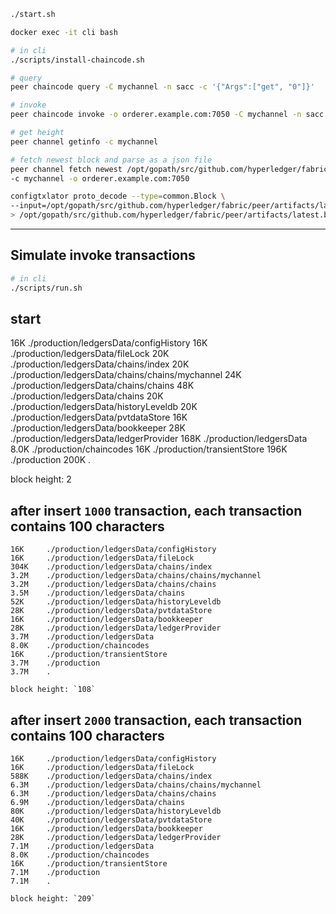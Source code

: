 ```sh
./start.sh

docker exec -it cli bash

# in cli
./scripts/install-chaincode.sh

# query
peer chaincode query -C mychannel -n sacc -c '{"Args":["get", "0"]}'

# invoke
peer chaincode invoke -o orderer.example.com:7050 -C mychannel -n sacc -c '{"Args":["set","key","value"]}'

# get height
peer channel getinfo -c mychannel

# fetch newest block and parse as a json file
peer channel fetch newest /opt/gopath/src/github.com/hyperledger/fabric/peer/artifacts/latest.block \
-c mychannel -o orderer.example.com:7050

configtxlator proto_decode --type=common.Block \
--input=/opt/gopath/src/github.com/hyperledger/fabric/peer/artifacts/latest.block \
> /opt/gopath/src/github.com/hyperledger/fabric/peer/artifacts/latest.block.json
```

---

## Simulate invoke transactions
```sh
# in cli
./scripts/run.sh
```

## start
16K     ./production/ledgersData/configHistory
16K     ./production/ledgersData/fileLock
20K     ./production/ledgersData/chains/index
20K     ./production/ledgersData/chains/chains/mychannel
24K     ./production/ledgersData/chains/chains
48K     ./production/ledgersData/chains
20K     ./production/ledgersData/historyLeveldb
20K     ./production/ledgersData/pvtdataStore
16K     ./production/ledgersData/bookkeeper
28K     ./production/ledgersData/ledgerProvider
168K    ./production/ledgersData
8.0K    ./production/chaincodes
16K     ./production/transientStore
196K    ./production
200K    .

block height: 2

## after insert `1000` transaction, each transaction contains 100 characters
```
16K     ./production/ledgersData/configHistory
16K     ./production/ledgersData/fileLock
304K    ./production/ledgersData/chains/index
3.2M    ./production/ledgersData/chains/chains/mychannel
3.2M    ./production/ledgersData/chains/chains
3.5M    ./production/ledgersData/chains
52K     ./production/ledgersData/historyLeveldb
28K     ./production/ledgersData/pvtdataStore
16K     ./production/ledgersData/bookkeeper
28K     ./production/ledgersData/ledgerProvider
3.7M    ./production/ledgersData
8.0K    ./production/chaincodes
16K     ./production/transientStore
3.7M    ./production
3.7M    .

block height: `108`
```

## after insert `2000` transaction, each transaction contains 100 characters
```
16K     ./production/ledgersData/configHistory
16K     ./production/ledgersData/fileLock
588K    ./production/ledgersData/chains/index
6.3M    ./production/ledgersData/chains/chains/mychannel
6.3M    ./production/ledgersData/chains/chains
6.9M    ./production/ledgersData/chains
80K     ./production/ledgersData/historyLeveldb
40K     ./production/ledgersData/pvtdataStore
16K     ./production/ledgersData/bookkeeper
28K     ./production/ledgersData/ledgerProvider
7.1M    ./production/ledgersData
8.0K    ./production/chaincodes
16K     ./production/transientStore
7.1M    ./production
7.1M    .

block height: `209`
```